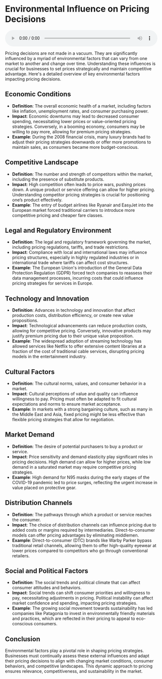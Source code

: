 # Environmental Influence on Pricing Decisions

<audio controls style="width: 100%;">
  <source src="../../../../../audio/4th_sem/IM/Unit-4 Pricing Decisions/4.b Environmental Influences on Pricing Decisions.mp3" type="audio/mpeg">
  Your browser does not support the audio element.
</audio>


Pricing decisions are not made in a vacuum. They are significantly influenced by a myriad of environmental factors that can vary from one market to another and change over time. Understanding these influences is crucial for businesses to set prices strategically and maintain competitive advantage. Here's a detailed overview of key environmental factors impacting pricing decisions.

## Economic Conditions

- **Definition**: The overall economic health of a market, including factors like inflation, unemployment rates, and consumer purchasing power.
- **Impact**: Economic downturns may lead to decreased consumer spending, necessitating lower prices or value-oriented pricing strategies. Conversely, in a booming economy, consumers may be willing to pay more, allowing for premium pricing strategies.
- **Example**: During the 2008 financial crisis, many luxury brands had to adjust their pricing strategies downwards or offer more promotions to maintain sales, as consumers became more budget-conscious.

## Competitive Landscape

- **Definition**: The number and strength of competitors within the market, including the presence of substitute products.
- **Impact**: High competition often leads to price wars, pushing prices down. A unique product or service offering can allow for higher pricing. Understanding competitor pricing strategies is crucial for positioning one’s product effectively.
- **Example**: The entry of budget airlines like Ryanair and EasyJet into the European market forced traditional carriers to introduce more competitive pricing and cheaper fare classes.
  
## Legal and Regulatory Environment

- **Definition**: The legal and regulatory framework governing the market, including pricing regulations, tariffs, and trade restrictions.
- **Impact**: Compliance with local and international laws may influence pricing structures, especially in highly regulated industries or in international trade where tariffs can affect cost structures.
- **Example**: The European Union's introduction of the General Data Protection Regulation (GDPR) forced tech companies to reassess their data management processes, incurring costs that could influence pricing strategies for services in Europe.

## Technology and Innovation

- **Definition**: Advances in technology and innovation that affect production costs, distribution efficiency, or create new value propositions.
- **Impact**: Technological advancements can reduce production costs, allowing for competitive pricing. Conversely, innovative products may justify premium pricing due to their unique value proposition.
- **Example**: The widespread adoption of streaming technology has allowed services like Netflix to offer extensive content libraries at a fraction of the cost of traditional cable services, disrupting pricing models in the entertainment industry.

## Cultural Factors

- **Definition**: The cultural norms, values, and consumer behavior in a market.
- **Impact**: Cultural perceptions of value and quality can influence willingness to pay. Pricing must often be adapted to fit cultural expectations and norms to ensure market acceptance.
- **Example**: In markets with a strong bargaining culture, such as many in the Middle East and Asia, fixed pricing might be less effective than flexible pricing strategies that allow for negotiation.

## Market Demand

- **Definition**: The desire of potential purchasers to buy a product or service.
- **Impact**: Price sensitivity and demand elasticity play significant roles in pricing decisions. High demand can allow for higher prices, while low demand in a saturated market may require competitive pricing strategies.
- **Example**: High demand for N95 masks during the early stages of the COVID-19 pandemic led to price surges, reflecting the urgent increase in value placed on protective gear.

## Distribution Channels

- **Definition**: The pathways through which a product or service reaches the consumer.
- **Impact**: The choice of distribution channels can influence pricing due to added costs or margins required by intermediaries. Direct-to-consumer models can offer pricing advantages by eliminating middlemen.
- **Example**: Direct-to-consumer (DTC) brands like Warby Parker bypass traditional retail channels, allowing them to offer high-quality eyewear at lower prices compared to competitors who go through conventional retailers.

## Social and Political Factors

- **Definition**: The social trends and political climate that can affect consumer attitudes and behaviors.
- **Impact**: Social trends can shift consumer priorities and willingness to pay, necessitating adjustments in pricing. Political instability can affect market confidence and spending, impacting pricing strategies.
- **Example**: The growing social movement towards sustainability has led companies like Patagonia to invest in environmentally friendly materials and practices, which are reflected in their pricing to appeal to eco-conscious consumers.

## Conclusion

Environmental factors play a pivotal role in shaping pricing strategies. Businesses must continually assess these external influences and adapt their pricing decisions to align with changing market conditions, consumer behaviors, and competitive landscapes. This dynamic approach to pricing ensures relevance, competitiveness, and sustainability in the market.
